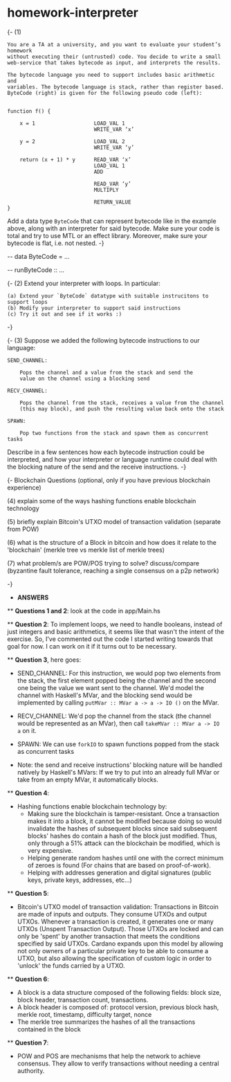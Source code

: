 # homework-interpreter

{-
(1)

    You are a TA at a university, and you want to evaluate your student’s homework
    without executing their (untrusted) code. You decide to write a small
    web-service that takes bytecode as input, and interprets the results.

    The bytecode language you need to support includes basic arithmetic and
    variables. The bytecode language is stack, rather than register based.
    ByteCode (right) is given for the following pseudo code (left):


    function f() {

        x = 1                   LOAD_VAL 1
                                WRITE_VAR ‘x’

        y = 2                   LOAD_VAL 2
                                WRITE_VAR ‘y’

        return (x + 1) * y      READ_VAR ‘x’
                                LOAD_VAL 1
                                ADD

                                READ_VAR ‘y’
                                MULTIPLY

                                RETURN_VALUE
    }


Add a data type `ByteCode` that can represent bytecode like in the example
above, along with an interpreter for said bytecode. Make sure your code is
total and try to use MTL or an effect library. Moreover, make sure your
bytecode is flat, i.e. not nested.
-}

-- data ByteCode = ...

-- runByteCode :: ...




{-
(2)
    Extend your interpreter with loops. In particular:

    (a) Extend your `ByteCode` datatype with suitable instrucitons to support loops
    (b) Modify your interpreter to support said instructions
    (c) Try it out and see if it works :)
-}



{-
(3)  Suppose we added the following bytecode instructions to our language:

    SEND_CHANNEL:

        Pops the channel and a value from the stack and send the
        value on the channel using a blocking send

    RECV_CHANNEL:

        Pops the channel from the stack, receives a value from the channel
        (this may block), and push the resulting value back onto the stack

    SPAWN:

        Pop two functions from the stack and spawn them as concurrent tasks


Describe in a few sentences how each bytecode instruction could be interpreted,
and how your interpreter or language runtime could deal with the blocking nature
of the send and the receive instructions.
-}



{-
Blockchain Questions (optional, only if you have previous blockchain experience)

(4) explain some of the ways hashing functions enable blockchain technology


(5) briefly explain Bitcoin's UTXO model of transaction validation (separate from POW)


(6) what is the structure of a Block in bitcoin and how does it relate to the 'blockchain' (merkle tree vs merkle list of merkle trees)


(7) what problem/s are POW/POS trying to solve? discuss/compare (byzantine fault tolerance, reaching a single consensus on a p2p network)

-}

* **ANSWERS**

** **Questions 1 and 2**: look at the code in app/Main.hs

** **Question 2**: To implement loops, we need to handle booleans, instead of just integers and basic arithmetics, it seems like that wasn't the intent of the exercise. So, I've commented out the code I started writing towards that goal for now. I can work on it if it turns out to be necessary.

** **Question 3**, here goes:

- SEND_CHANNEL: For this instruction, we would pop two elements from the stack, the first element popped being the channel and the second one being
  the value we want sent to the channel. We'd model the channel with Haskell's MVar, and the blocking send would be implemented by calling `putMVar :: MVar a -> a -> IO ()` on the MVar.

- RECV_CHANNEL: We'd pop the channel from the stack (the channel would be represented as an MVar), then call `takeMVar :: MVar a -> IO a` on it.

- SPAWN: We can use `forkIO` to spawn functions popped from the stack as concurrent tasks

- Note: the send and receive instructions' blocking nature will be handled natively by Haskell's MVars: If we try to put into an already full MVar or take from an empty MVar, it automatically blocks.


** **Question 4**:
- Hashing functions enable blockchain technology by:
    * Making sure the blockchain is tamper-resistant. Once a transaction makes it into a block, it cannot be modified because doing so would invalidate the hashes of subsequent blocks since said subsequent blocks' hashes do contain a hash of the block just modified. Thus, only through a 51% attack can the blockchain be modified, which is very expensive.
    * Helping generate random hashes until one with the correct minimum of zeroes is found (For chains that are based on proof-of-work).
    * Helping with addresses generation and digital signatures (public keys, private keys, addresses, etc...)

** **Question 5**:
- Bitcoin's UTXO model of transaction validation:
Transactions in Bitcoin are made of inputs and outputs. They consume UTXOs and output UTXOs. Whenever a transaction is created, it generates one or many UTXOs (Unspent Transaction Output). Those UTXOs are locked and can only be 'spent' by another transaction that meets the conditions specified by said UTXOs.  Cardano expands upon this model by allowing not only owners of a particular private key to be able to consume a UTXO, but also allowing the specification of custom logic in order to 'unlock' the funds carried by a UTXO.

** **Question 6**:
- A block is a data structure composed of the following fields: block size, block header, transaction count, transactions.
- A block header is composed of: protocol version, previous block hash, merkle root, timestamp, difficulty target, nonce
- The merkle tree summarizes the hashes of all the transactions contained in the block

** **Question 7**:
- POW and POS are mechanisms that help the network to achieve consensus. They allow to verify transactions without needing a central authority.
